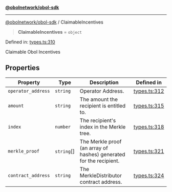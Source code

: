 [**@obolnetwork/obol-sdk**](../index.md)

***

[@obolnetwork/obol-sdk](../index.md) / ClaimableIncentives

> **ClaimableIncentives** = `object`

Defined in: [types.ts:310](https://github.com/ObolNetwork/obol-sdk/blob/d77f4594233f658ddb52882926187420144e316d/src/types.ts#L310)

Claimable Obol Incentives

## Properties

| Property | Type | Description | Defined in |
| ------ | ------ | ------ | ------ |
| <a id="operator_address"></a> `operator_address` | `string` | Operator Address. | [types.ts:312](https://github.com/ObolNetwork/obol-sdk/blob/d77f4594233f658ddb52882926187420144e316d/src/types.ts#L312) |
| <a id="amount"></a> `amount` | `string` | The amount the recipient is entitled to. | [types.ts:315](https://github.com/ObolNetwork/obol-sdk/blob/d77f4594233f658ddb52882926187420144e316d/src/types.ts#L315) |
| <a id="index"></a> `index` | `number` | The recipient's index in the Merkle tree. | [types.ts:318](https://github.com/ObolNetwork/obol-sdk/blob/d77f4594233f658ddb52882926187420144e316d/src/types.ts#L318) |
| <a id="merkle_proof"></a> `merkle_proof` | `string`[] | The Merkle proof (an array of hashes) generated for the recipient. | [types.ts:321](https://github.com/ObolNetwork/obol-sdk/blob/d77f4594233f658ddb52882926187420144e316d/src/types.ts#L321) |
| <a id="contract_address"></a> `contract_address` | `string` | The MerkleDistributor contract address. | [types.ts:324](https://github.com/ObolNetwork/obol-sdk/blob/d77f4594233f658ddb52882926187420144e316d/src/types.ts#L324) |
